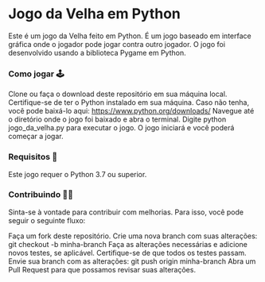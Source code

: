 # Jogo da Velha em Python

Este é um jogo da Velha feito em Python. É um jogo baseado em interface gráfica onde o jogador pode jogar contra outro jogador. O jogo foi desenvolvido usando a biblioteca Pygame em Python.

### Como jogar 🕹️

Clone ou faça o download deste repositório em sua máquina local.
Certifique-se de ter o Python instalado em sua máquina. Caso não tenha, você pode baixá-lo aqui: https://www.python.org/downloads/
Navegue até o diretório onde o jogo foi baixado e abra o terminal.
Digite python jogo_da_velha.py para executar o jogo.
O jogo iniciará e você poderá começar a jogar.

### Requisitos 📜

Este jogo requer o Python 3.7 ou superior.

### Contribuindo 👨‍💻

Sinta-se à vontade para contribuir com melhorias. Para isso, você pode seguir o seguinte fluxo:

Faça um fork deste repositório.
Crie uma nova branch com suas alterações: git checkout -b minha-branch
Faça as alterações necessárias e adicione novos testes, se aplicável.
Certifique-se de que todos os testes passam.
Envie sua branch com as alterações: git push origin minha-branch
Abra um Pull Request para que possamos revisar suas alterações.
